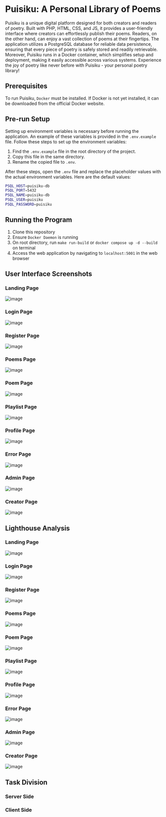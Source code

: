 # Puisiku: A Personal Library of Poems

Puisiku is a unique digital platform designed for both creators and readers of poetry. Built with PHP, HTML, CSS, and JS, it provides a user-friendly interface where creators can effortlessly publish their poems. Readers, on the other hand, can enjoy a vast collection of poems at their fingertips. The application utilizes a PostgreSQL database for reliable data persistence, ensuring that every piece of poetry is safely stored and readily retrievable. Moreover, Puisiku runs in a Docker container, which simplifies setup and deployment, making it easily accessible across various systems. Experience the joy of poetry like never before with Puisiku - your personal poetry library!

## Prerequisites

To run Puisiku, `Docker` must be installed. If Docker is not yet installed, it can be downloaded from the official Docker website.

## Pre-run Setup

Setting up environment variables is necessary before running the application. An example of these variables is provided in the `.env.example` file. Follow these steps to set up the environment variables:

1. Find the `.env.example` file in the root directory of the project.
2. Copy this file in the same directory.
3. Rename the copied file to `.env`.

After these steps, open the `.env` file and replace the placeholder values with the actual environment variables. Here are the default values:

```bash
PSQL_HOST=puisiku-db
PSQL_PORT=5432
PSQL_NAME=puisiku-db
PSQL_USER=puisiku
PSQL_PASSWORD=puisiku
```

## Running the Program
1. Clone this repository
2. Ensure `Docker Daemon` is running
3. On root directory, run `make run-build` or `docker compose up -d --build` on terminal
4. Access the web application by navigating to `localhost:5001` in the web browser

## User Interface Screenshots
### Landing Page
![image](https://github.com/JeffreyChow19/IF3110-2023-01-15-Milestone-1/assets/88904787/e3bc2505-b818-40ea-967e-cf0e8478395c)

### Login Page
![image](https://github.com/JeffreyChow19/IF3110-2023-01-15-Milestone-1/assets/88904787/e7fb1912-d193-4ab9-b4c9-7e69d3e96c2f)

### Register Page
![image](https://github.com/JeffreyChow19/IF3110-2023-01-15-Milestone-1/assets/88904787/3fd6c290-c7eb-45e8-990e-fae384b16538)

### Poems Page
![image](https://github.com/JeffreyChow19/IF3110-2023-01-15-Milestone-1/assets/88904787/03d350e9-f19b-490e-bd6d-7c06d5217c6c)

### Poem Page
![image](https://github.com/JeffreyChow19/IF3110-2023-01-15-Milestone-1/assets/88904787/2b032c44-b7f2-45a0-b437-c1afc48b5a89)

### Playlist Page
![image](https://github.com/JeffreyChow19/IF3110-2023-01-15-Milestone-1/assets/88904787/8c6ad702-5652-4902-ae36-8048ba6a795b)

### Profile Page
![image](https://github.com/JeffreyChow19/IF3110-2023-01-15-Milestone-1/assets/88904787/49ea9050-11f1-4f72-a577-832d6932739e)

### Error Page
![image](https://github.com/JeffreyChow19/IF3110-2023-01-15-Milestone-1/assets/88904787/bc840d08-4394-4301-9e67-84bf5dac25e3)

### Admin Page
![image](https://github.com/JeffreyChow19/IF3110-2023-01-15-Milestone-1/assets/89340189/0dddeabc-d25d-4cc0-812b-a088720de8e1)

### Creator Page
![image](https://github.com/JeffreyChow19/IF3110-2023-01-15-Milestone-1/assets/89340189/a046e199-c160-4f17-91d5-56551c55919f)

## Lighthouse Analysis
### Landing Page
![image](https://github.com/JeffreyChow19/IF3110-2023-01-15-Milestone-1/assets/88904787/69ed9c6b-a4fd-4af3-90b0-ba229c061f97)

### Login Page
![image](https://github.com/JeffreyChow19/IF3110-2023-01-15-Milestone-1/assets/88904787/b0b74d5d-b63f-45fb-965c-8f82ff1e959d)

### Register Page
![image](https://github.com/JeffreyChow19/IF3110-2023-01-15-Milestone-1/assets/88904787/812d5af2-803f-41a4-8bde-bf36c9a976c6)

### Poems Page
![image](https://github.com/JeffreyChow19/IF3110-2023-01-15-Milestone-1/assets/88904787/111142b1-fe18-4c69-9e00-96b525eea2f1)

### Poem Page
![image](https://github.com/JeffreyChow19/IF3110-2023-01-15-Milestone-1/assets/88904787/232f91c3-ba0a-4576-a1c3-78c2de94247a)

### Playlist Page
![image](https://github.com/JeffreyChow19/IF3110-2023-01-15-Milestone-1/assets/88904787/a604448b-8671-4701-9407-0444b91e4a78)

### Profile Page
![image](https://github.com/JeffreyChow19/IF3110-2023-01-15-Milestone-1/assets/88904787/fddef367-3da8-4535-b741-2d70f50084d6)

### Error Page
![image](https://github.com/JeffreyChow19/IF3110-2023-01-15-Milestone-1/assets/88904787/743dfc16-4bbf-43cb-a3e3-d6591477b865)

### Admin Page
![image](https://github.com/JeffreyChow19/IF3110-2023-01-15-Milestone-1/assets/89340189/4e3d3e4c-ecca-4c3b-9c73-f0e068753880)

### Creator Page
![image](https://github.com/JeffreyChow19/IF3110-2023-01-15-Milestone-1/assets/89340189/818868fe-1847-48e0-951e-00f646bd1e0f)

## Task Division
### Server Side

### Client Side
